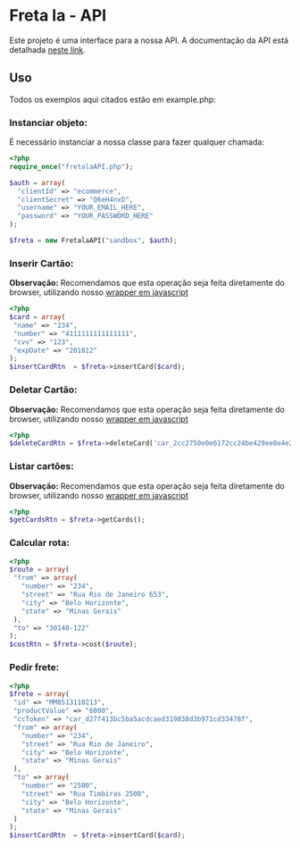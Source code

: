Freta la - API
===============

Este projeto é uma interface para a nossa API. A documentação da API está detalhada [neste link][apidocs].

Uso
---

Todos os exemplos aqui citados estão em example.php:

### Instanciar objeto:
É necessário instanciar a nossa classe para fazer qualquer chamada:
```php
<?php
require_once("fretalaAPI.php");

$auth = array(
  "clientId" => "ecommerce",
  "clientSecret" => "Q6eH4nxD",
  "username" => "YOUR_EMAIL_HERE",
  "password" => "YOUR_PASSWORD_HERE"
);

$freta = new FretalaAPI("sandbox", $auth);

```
### Inserir Cartão:
**Observação:** Recomendamos que esta operação seja feita diretamente do browser, utilizando nosso [wrapper em javascript]

```php
<?php
$card = array(
 "name" => "234",
 "number" => "4111111111111111",
 "cvv" => "123",
 "expDate" => "201812"
);
$insertCardRtn  = $freta->insertCard($card);
```

### Deletar Cartão:
**Observação:** Recomendamos que esta operação seja feita diretamente do browser, utilizando nosso [wrapper em javascript]
```php
<?php
$deleteCardRtn = $freta->deleteCard('car_2cc2750e0e6172cc24be429ee8e4e24af9a89973');
```

### Listar cartões:
**Observação:** Recomendamos que esta operação seja feita diretamente do browser, utilizando nosso [wrapper em javascript]
```php
<?php
$getCardsRtn = $freta->getCards();
```

### Calcular rota:
```php
<?php
$route = array(
 "from" => array(
   "number" => "234",
   "street" => "Rua Rio de Janeiro 653",
   "city" => "Belo Horizonte", 
   "state" => "Minas Gerais"
 ),
 "to" => "30140-122"
);
$costRtn = $freta->cost($route);
```

### Pedir frete:
```php
<?php
$frete = array(
 "id" => "MM8513110213",
 "productValue" => "6000",
 "ccToken" => "car_d27f413bc5ba5acdcaed319838d3b971cd33478f",
 "from" => array(
   "number" => "234",
   "street" => "Rua Rio de Janeiro",
   "city" => "Belo Horizonte", 
   "state" => "Minas Gerais"
 ),
 "to" => array(
   "number" => "2500",
   "street" => "Rua Timbiras 2500",
   "city" => "Belo Horizonte", 
   "state" => "Minas Gerais"
 )
);
$insertCardRtn  = $freta->insertCard($card);
```

[apidocs]:http://freta.la/apidocs/
[wrapper em javascript]:https://github.com/Fretala/wrapper-api-javascript
